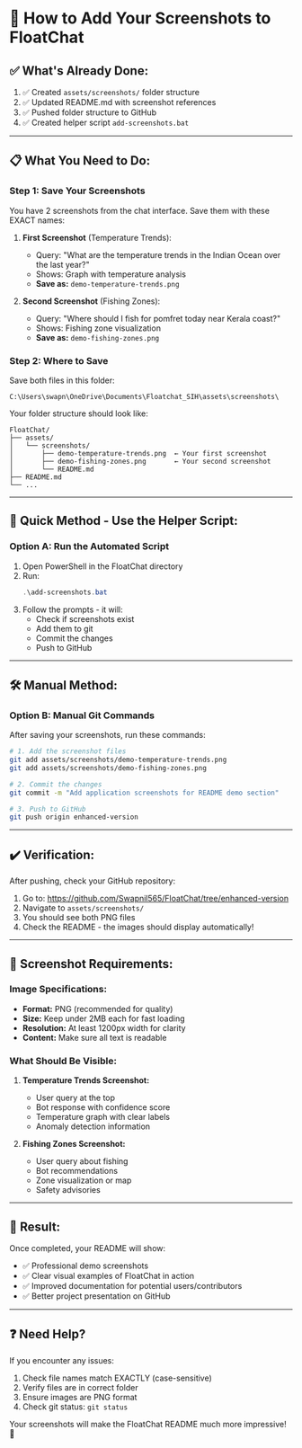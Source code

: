 # 📸 How to Add Your Screenshots to FloatChat

## ✅ What's Already Done:

1. ✅ Created `assets/screenshots/` folder structure
2. ✅ Updated README.md with screenshot references
3. ✅ Pushed folder structure to GitHub
4. ✅ Created helper script `add-screenshots.bat`

---

## 📋 What You Need to Do:

### Step 1: Save Your Screenshots

You have 2 screenshots from the chat interface. Save them with these EXACT names:

1. **First Screenshot** (Temperature Trends):
   - Query: "What are the temperature trends in the Indian Ocean over the last year?"
   - Shows: Graph with temperature analysis
   - **Save as:** `demo-temperature-trends.png`

2. **Second Screenshot** (Fishing Zones):
   - Query: "Where should I fish for pomfret today near Kerala coast?"
   - Shows: Fishing zone visualization
   - **Save as:** `demo-fishing-zones.png`

### Step 2: Where to Save

Save both files in this folder:
```
C:\Users\swapn\OneDrive\Documents\Floatchat_SIH\assets\screenshots\
```

Your folder structure should look like:
```
FloatChat/
├── assets/
│   └── screenshots/
│       ├── demo-temperature-trends.png  ← Your first screenshot
│       ├── demo-fishing-zones.png       ← Your second screenshot
│       └── README.md
├── README.md
└── ...
```

---

## 🚀 Quick Method - Use the Helper Script:

### Option A: Run the Automated Script

1. Open PowerShell in the FloatChat directory
2. Run:
   ```powershell
   .\add-screenshots.bat
   ```
3. Follow the prompts - it will:
   - Check if screenshots exist
   - Add them to git
   - Commit the changes
   - Push to GitHub

---

## 🛠️ Manual Method:

### Option B: Manual Git Commands

After saving your screenshots, run these commands:

```bash
# 1. Add the screenshot files
git add assets/screenshots/demo-temperature-trends.png
git add assets/screenshots/demo-fishing-zones.png

# 2. Commit the changes
git commit -m "Add application screenshots for README demo section"

# 3. Push to GitHub
git push origin enhanced-version
```

---

## ✔️ Verification:

After pushing, check your GitHub repository:
1. Go to: https://github.com/Swapnil565/FloatChat/tree/enhanced-version
2. Navigate to `assets/screenshots/`
3. You should see both PNG files
4. Check the README - the images should display automatically!

---

## 📝 Screenshot Requirements:

### Image Specifications:
- **Format:** PNG (recommended for quality)
- **Size:** Keep under 2MB each for fast loading
- **Resolution:** At least 1200px width for clarity
- **Content:** Make sure all text is readable

### What Should Be Visible:
1. **Temperature Trends Screenshot:**
   - User query at the top
   - Bot response with confidence score
   - Temperature graph with clear labels
   - Anomaly detection information

2. **Fishing Zones Screenshot:**
   - User query about fishing
   - Bot recommendations
   - Zone visualization or map
   - Safety advisories

---

## 🎯 Result:

Once completed, your README will show:
- ✅ Professional demo screenshots
- ✅ Clear visual examples of FloatChat in action
- ✅ Improved documentation for potential users/contributors
- ✅ Better project presentation on GitHub

---

## ❓ Need Help?

If you encounter any issues:
1. Check file names match EXACTLY (case-sensitive)
2. Verify files are in correct folder
3. Ensure images are PNG format
4. Check git status: `git status`

Your screenshots will make the FloatChat README much more impressive! 🌊

